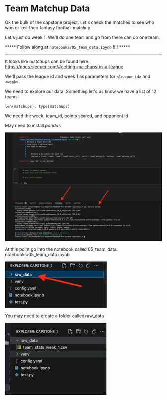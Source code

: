 # Team Matchup Data

Ok the bulk of the capstone project. Let's check the matches to see who won or lost their fantasy football matchup.


Let's just do week 1. We'll do one team and go from there can do one team.

***** Follow along at `notebooks/05_team_data.ipynb` !!!! *****


-------

It looks like matchups can be found here. <br>
https://docs.sleeper.com/#getting-matchups-in-a-league

We'll pass the league id and week 1 as parameters for `<league_id>` and `<week>`

We need to explore our data. Something let's us know we have a list of 12 teams


```
len(matchups), type(matchups)
```




We need the week, team_id, points scored, and opponent id


May need to install *pandas*

![](screenshots/Capstone%2017.png)


At this point go into the notebook called 05_team_data. notebooks/05_team_data.ipynb


![](screenshots/Capstone%2018.png)

You may need to create a folder called raw_data

![](screenshots/Capstone%2019.png)
